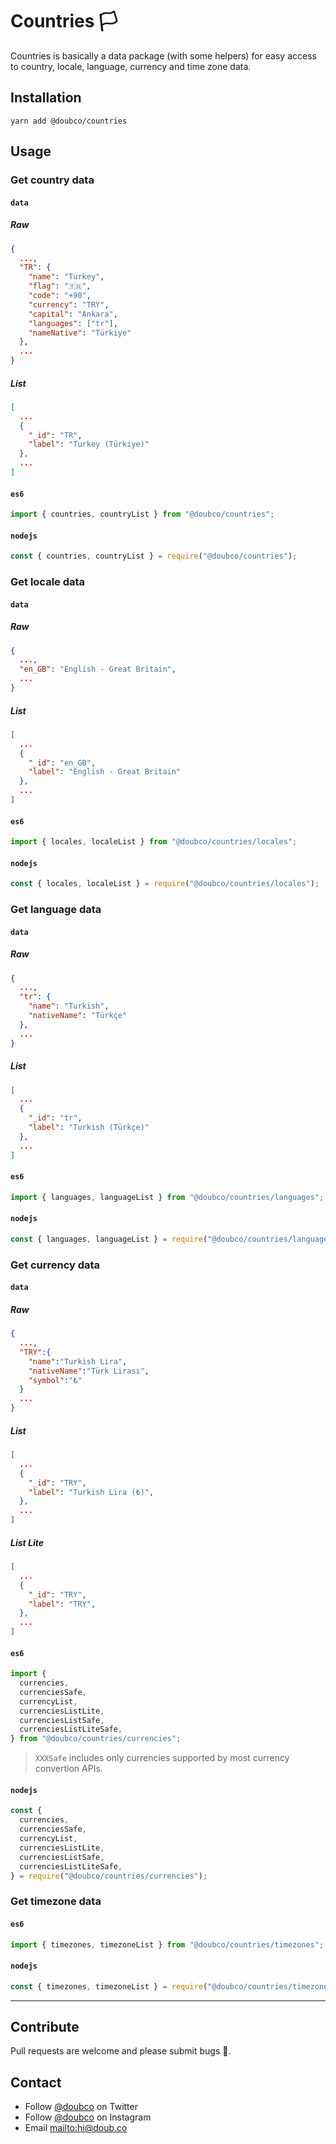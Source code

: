 # Countries 🏳

Countries is basically a data package (with some helpers) for easy access to country, locale, language, currency and time zone data.

## Installation

```
yarn add @doubco/countries
```

## Usage

### Get country data

#### `data`

##### Raw

```json
{
  ...,
  "TR": {
    "name": "Turkey",
    "flag": "🇹🇷",
    "code": "+90",
    "currency": "TRY",
    "capital": "Ankara",
    "languages": ["tr"],
    "nameNative": "Türkiye"
  },
  ...
}
```

##### List

```json
[
  ...
  {
    "_id": "TR",
    "label": "Turkey (Türkiye)"
  },
  ...
]
```

#### `es6`

```js
import { countries, countryList } from "@doubco/countries";
```

#### `nodejs`

```js
const { countries, countryList } = require("@doubco/countries");
```

### Get locale data

#### `data`

##### Raw

```json
{
  ...,
  "en_GB": "English - Great Britain",
  ...
}
```

##### List

```json
[
  ...
  {
    "_id": "en_GB",
    "label": "English - Great Britain"
  },
  ...
]
```

#### `es6`

```js
import { locales, localeList } from "@doubco/countries/locales";
```

#### `nodejs`

```js
const { locales, localeList } = require("@doubco/countries/locales");
```

### Get language data

#### `data`

##### Raw

```json
{
  ...,
  "tr": {
    "name": "Turkish",
    "nativeName": "Türkçe"
  },
  ...
}
```

##### List

```json
[
  ...
  {
    "_id": "tr",
    "label": "Turkish (Türkçe)"
  },
  ...
]
```

#### `es6`

```js
import { languages, languageList } from "@doubco/countries/languages";
```

#### `nodejs`

```js
const { languages, languageList } = require("@doubco/countries/languages");
```

### Get currency data

#### `data`

##### Raw

```json
{
  ...,
  "TRY":{
    "name":"Turkish Lira",
    "nativeName":"Türk Lirası",
    "symbol":"₺"
  }
  ...
}
```

##### List

```json
[
  ...
  {
    "_id": "TRY",
    "label": "Turkish Lira (₺)",
  },
  ...
]
```

##### List Lite

```json
[
  ...
  {
    "_id": "TRY",
    "label": "TRY",
  },
  ...
]
```

#### `es6`

```js
import {
  currencies,
  currenciesSafe,
  currencyList,
  currenciesListLite,
  currenciesListSafe,
  currenciesListLiteSafe,
} from "@doubco/countries/currencies";
```

> `XXXSafe` includes only currencies supported by most currency convertion APIs.

#### `nodejs`

```js
const {
  currencies,
  currenciesSafe,
  currencyList,
  currenciesListLite,
  currenciesListSafe,
  currenciesListLiteSafe,
} = require("@doubco/countries/currencies");
```

### Get timezone data

#### `es6`

```js
import { timezones, timezoneList } from "@doubco/countries/timezones";
```

#### `nodejs`

```js
const { timezones, timezoneList } = require("@doubco/countries/timezones");
```

---

## Contribute

Pull requests are welcome and please submit bugs 🐛.

## Contact

- Follow [@doubco](https://twitter.com/doubco) on Twitter
- Follow [@doubco](http://instagram.com/doubco) on Instagram
- Email <mailto:hi@doub.co>
